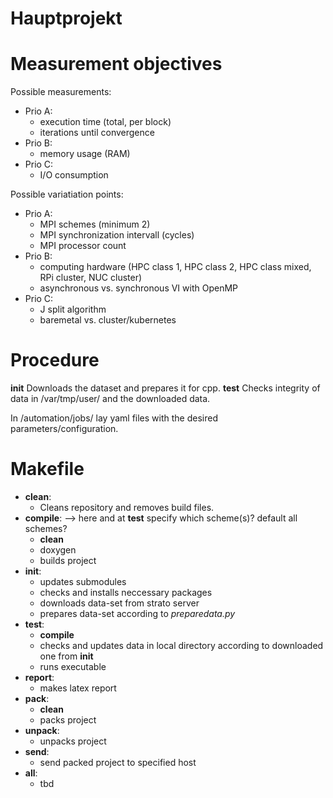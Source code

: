 Hauptprojekt
============

# Measurement objectives

Possible measurements:
- Prio A:
  - execution time (total, per block)
  - iterations until convergence
- Prio B:
  - memory usage (RAM)
- Prio C:
  - I/O consumption

Possible variatiation points:
- Prio A:
  - MPI schemes (minimum 2)
  - MPI synchronization intervall (cycles)
  - MPI processor count
- Prio B:
  - computing hardware (HPC class 1, HPC class 2, HPC class mixed, RPi cluster, NUC cluster)
  - asynchronous vs. synchronous VI with OpenMP
- Prio C:
  - J split algorithm
  - baremetal vs. cluster/kubernetes

# Procedure

**init**
Downloads the dataset and prepares it for cpp.
**test**
Checks integrity of data in /var/tmp/user/ and the downloaded data.

In /automation/jobs/ lay yaml files with the desired parameters/configuration.

# Makefile

- **clean**:
  - Cleans repository and removes build files.
- **compile**:  --> here and at **test** specify which scheme(s)? default all schemes?
  - **clean**
  - doxygen
  - builds project
- **init**:
  - updates submodules
  - checks and installs neccessary packages
  - downloads data-set from strato server
  - prepares data-set according to _preparedata.py_
- **test**:
  - **compile**
  - checks and updates data in local directory according to downloaded one from **init**
  - runs executable
- **report**:
  - makes latex report
- **pack**:
  - **clean**
  - packs project
- **unpack**:
  - unpacks project
- **send**:
  - send packed project to specified host
- **all**:
  - tbd
